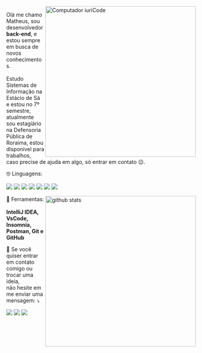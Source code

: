 <img src="https://raw.githubusercontent.com/MicaelliMedeiros/micaellimedeiros/master/image/computer-illustration.png" min-width="400px" max-width="400px" width="400px" align="right" alt="Computador iuriCode">

<p align="left"> 
  Olá me chamo Matheus, sou desenvolvedor <strong>back-end</strong>, e estou sempre em busca de novos conhecimentos.<br><br>
  Estudo Sistemas de Informação na Estácio de Sá e estou no 7º semestre, atualmente sou estagiário na Defensoria Pública de Roraima, estou disponível para trabalhos, caso precise de ajuda em algo, só entrar em contato 😉.
</p>

<p align="left">
  🤓 Linguagens:
<br>
<br>
<img src="https://img.shields.io/badge/Java-ED8B00?style=for-the-badge&logo=java&logoColor=white" >
<img src="https://img.shields.io/badge/Spring-6DB33F?style=for-the-badge&logo=spring&logoColor=white" >
<img src="https://img.shields.io/badge/HTML5-E34F26?style=for-the-badge&logo=html5&logoColor=white" >
<img src="https://img.shields.io/badge/CSS-239120?&style=for-the-badge&logo=css3&logoColor=white" >
<img src="https://img.shields.io/badge/PostgreSQL-316192?style=for-the-badge&logo=postgresql&logoColor=white" >
<img src="https://img.shields.io/badge/MySQL-00000F?style=for-the-badge&logo=mysql&logoColor=white" >
<img src="https://img.shields.io/badge/MongoDB-4EA94B?style=for-the-badge&logo=mongodb&logoColor=white" >
</p>

<img src="https://github-readme-stats.vercel.app/api?username=matheuscarv69&show_icons=true&theme=midnight-purple" align="right" min-width="400px" max-width="400px" width="400px" alt="github stats">
<p align="left">
  💼 Ferramentas:<br><br> <strong>IntelliJ IDEA, VsCode, Insomnia, Postman, Git e GitHub </strong>
</p>

<p align="left">
  💌 Se você quiser entrar em contato comigo ou trocar uma ideia,<br>não hesite em me enviar uma mensagem: ⤵️  
</p>

<p align="left">
  <a href="mailto:matheus9126@gmail.com" alt="Gmail" target="_blank">
    <img src="https://img.shields.io/badge/Gmail-D14836?style=for-the-badge&logo=gmail&logoColor=white&link=mailto:matheus9126@gmail.com"/></a>
  <a href="https://www.linkedin.com/in/matheus-carvalho69/" alt="Linkedin" target="_blank">
      <img src="https://img.shields.io/badge/LinkedIn-0077B5?style=for-the-badge&logo=linkedin&logoColor=white&link=https://www.linkedin.com/in/matheus-carvalho69/"/></a>  
  <a href="https://www.instagram.com/_mmcarvalho/" alt="Instagram" target="_blank">
    <img src="https://img.shields.io/badge/Instagram-E4405F?style=for-the-badge&logo=instagram&logoColor=white&link=https://www.instagram.com/_mmcarvalho/"/></a>  
</p>


